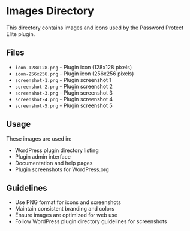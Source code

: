 # Images Directory

This directory contains images and icons used by the Password Protect Elite plugin.

## Files

- `icon-128x128.png` - Plugin icon (128x128 pixels)
- `icon-256x256.png` - Plugin icon (256x256 pixels)
- `screenshot-1.png` - Plugin screenshot 1
- `screenshot-2.png` - Plugin screenshot 2
- `screenshot-3.png` - Plugin screenshot 3
- `screenshot-4.png` - Plugin screenshot 4
- `screenshot-5.png` - Plugin screenshot 5

## Usage

These images are used in:
- WordPress plugin directory listing
- Plugin admin interface
- Documentation and help pages
- Plugin screenshots for WordPress.org

## Guidelines

- Use PNG format for icons and screenshots
- Maintain consistent branding and colors
- Ensure images are optimized for web use
- Follow WordPress plugin directory guidelines for screenshots
